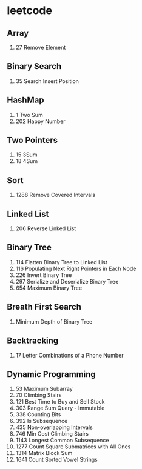 # leetcode

## Array
1. 27 Remove Element

## Binary Search
1. 35 Search Insert Position

## HashMap
1. 1 Two Sum
1. 202 Happy Number

## Two Pointers
1. 15 3Sum
1. 18 4Sum

## Sort
1. 1288 Remove Covered Intervals

## Linked List
1. 206 Reverse Linked List

## Binary Tree
1. 114 Flatten Binary Tree to Linked List
1. 116 Populating Next Right Pointers in Each Node
1. 226 Invert Binary Tree
1. 297 Serialize and Deserialize Binary Tree
1. 654 Maximum Binary Tree

## Breath First Search
1. Minimum Depth of Binary Tree

## Backtracking
1. 17 Letter Combinations of a Phone Number

##  Dynamic Programming
1. 53 Maximum Subarray
1. 70 Climbing Stairs
1. 121 Best Time to Buy and Sell Stock
1. 303 Range Sum Query - Immutable
1. 338 Counting Bits
1. 392 Is Subsequence
1. 435 Non-overlapping Intervals
1. 746 Min Cost Climbing Stairs
1. 1143 Longest Common Subsequence
1. 1277 Count Square Submatrices with All Ones
1. 1314 Matrix Block Sum
1. 1641 Count Sorted Vowel Strings
